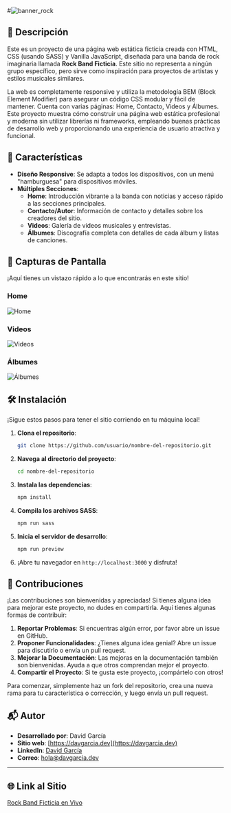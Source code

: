 #![banner_rock](https://github.com/davgarciadev/rock-band-site/assets/174006710/6ba773bc-03df-4771-8b28-77c1f7a0e34c)

## 📜 Descripción

Este es un proyecto de una página web estática ficticia creada con HTML, CSS (usando SASS) y Vanilla JavaScript, diseñada para una banda de rock imaginaria llamada **Rock Band Ficticia**. Este sitio no representa a ningún grupo específico, pero sirve como inspiración para proyectos de artistas y estilos musicales similares.

La web es completamente responsive y utiliza la metodología BEM (Block Element Modifier) para asegurar un código CSS modular y fácil de mantener. Cuenta con varias páginas: Home, Contacto, Videos y Álbumes. Este proyecto muestra cómo construir una página web estática profesional y moderna sin utilizar librerías ni frameworks, empleando buenas prácticas de desarrollo web y proporcionando una experiencia de usuario atractiva y funcional.

## 🚀 Características

- **Diseño Responsive**: Se adapta a todos los dispositivos, con un menú "hamburguesa" para dispositivos móviles.
- **Múltiples Secciones**:
  - **Home**: Introducción vibrante a la banda con noticias y acceso rápido a las secciones principales.
  - **Contacto/Autor**: Información de contacto y detalles sobre los creadores del sitio.
  - **Videos**: Galería de videos musicales y entrevistas.
  - **Álbumes**: Discografía completa con detalles de cada álbum y listas de canciones.

## 📸 Capturas de Pantalla

¡Aquí tienes un vistazo rápido a lo que encontrarás en este sitio!

### Home
![Home](https://via.placeholder.com/600x400.png?text=Home+Screenshot)

### Videos
![Videos](https://via.placeholder.com/600x400.png?text=Videos+Screenshot)

### Álbumes
![Álbumes](https://via.placeholder.com/600x400.png?text=Álbumes+Screenshot)

## 🛠 Instalación

¡Sigue estos pasos para tener el sitio corriendo en tu máquina local!

1. **Clona el repositorio**:
    ```sh
    git clone https://github.com/usuario/nombre-del-repositorio.git
    ```
2. **Navega al directorio del proyecto**:
    ```sh
    cd nombre-del-repositorio
    ```
3. **Instala las dependencias**:
    ```sh
    npm install
    ```
4. **Compila los archivos SASS**:
    ```sh
    npm run sass
    ```
5. **Inicia el servidor de desarrollo**:
    ```sh
    npm run preview
    ```
6. ¡Abre tu navegador en `http://localhost:3000` y disfruta!

## 🤝 Contribuciones 

¡Las contribuciones son bienvenidas y apreciadas! Si tienes alguna idea para mejorar este proyecto, no dudes en compartirla. Aquí tienes algunas formas de contribuir:

1. **Reportar Problemas**: Si encuentras algún error, por favor abre un issue en GitHub.
2. **Proponer Funcionalidades**: ¿Tienes alguna idea genial? Abre un issue para discutirlo o envía un pull request.
3. **Mejorar la Documentación**: Las mejoras en la documentación también son bienvenidas. Ayuda a que otros comprendan mejor el proyecto.
4. **Compartir el Proyecto**: Si te gusta este proyecto, ¡compártelo con otros!

Para comenzar, simplemente haz un fork del repositorio, crea una nueva rama para tu característica o corrección, y luego envía un pull request.


## 📬 Autor 

- **Desarrollado por**: David García
- **Sitio web**: [https://davgarcia.dev](https://davgarcia.dev)
- **LinkedIn**: [David García](https://linkedin.com/in/davgarciadev)
- **Correo**: [hola@davgarcia.dev](hola@davgarcia.dev)

---

## 🌐 Link al Sitio

[Rock Band Ficticia en Vivo](https://usuario.github.io/nombre-del-repositorio/)
